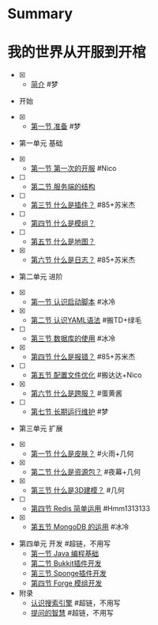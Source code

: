 # Summary
# 我的世界从开服到开棺

- [x] * [简介](README.md) #梦
* 开始
- [x]   * [第一节 准备](Preparation.md) #梦
* 第一单元 基础
- [x]   * [第一节 第一次的开服](First.md) #Nico
- [ ]   * [第二节 服务端的结构](Structure.md) 
- [ ]   * [第三节 什么是插件？](Plugin.md) #85+苏米杰
- [ ]   * [第四节 什么是模组？](Mod.md) 
- [ ]   * [第五节 什么是地图？](Map.md) 
- [x]   * [第六节 什么是日志？](Log.md) #85+苏米杰
* 第二单元 进阶
- [x]   * [第一节 认识启动脚本](RunScript.md) #冰冷
- [x]   * [第二节 认识YAML语法](Yaml.md) #搬TD+绿毛
- [ ]   * [第三节 数据库的使用](Sql.md) #冰冷
- [x]   * [第四节 什么是报错？](WhatsError.md) #85+苏米杰
- [ ]   * [第五节 配置文件优化](Optimization.md) #搬达达+Nico
- [x]   * [第六节 什么是跨服？](Bungee.md) #蛋黄酱
- [ ]   * [第七节 长期运行维护](Maintain.md) #梦
* 第三单元 扩展
- [x]   * [第一节 什么是皮肤？](Skin.md) #火雨+几何
- [x]   * [第二节 什么是资源包？](Texture.md) #夜幕+几何
- [x]   * [第三节 什么是3D建模？](Model.md) #几何
- [ ]   * [第四节 Redis 简单运用](Redis.md) #Hmm1313133
- [x]   * [第五节 MongoDB 的运用](MongoDB.md) #冰冷
* 第四单元 开发 #超链，不用写
  * [第一节  Java 编程基础](Java.md)
  * [第二节 Bukkit插件开发](Bukkit.md)
  * [第三节 Sponge插件开发](Sponge.md)
  * [第四节 Forge 模组开发](Forge.md)
* 附录
  * [认识搜索引擎](SearchEngine.md) #超链，不用写
  * [提问的智慧](How-To-Ask-Questions-The-Smart-Way.md) #超链，不用写
